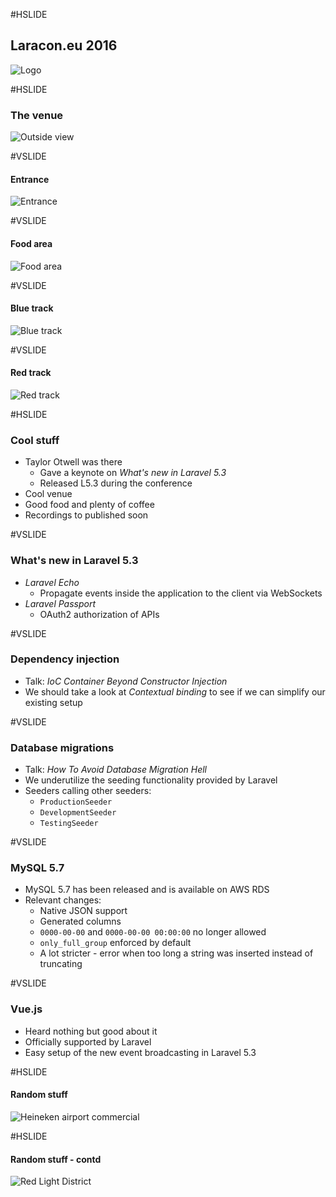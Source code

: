 #HSLIDE

## Laracon.eu 2016

![Logo](images/laraconeu_2016.jpg)

#HSLIDE

### The venue

![Outside view](images/venue_outside.jpg)

#VSLIDE

#### Entrance

![Entrance](images/venue_entrance.jpg)


#VSLIDE

#### Food area

![Food area](images/venue_food.jpg)


#VSLIDE

#### Blue track

![Blue track](images/venue_blue.jpg)


#VSLIDE

#### Red track

![Red track](images/venue_red.jpg)



#HSLIDE

### Cool stuff

 * Taylor Otwell was there
   * Gave a keynote on _What's new in Laravel 5.3_
   * Released L5.3 during the conference <!-- .element: class="fragment" -->
 * Cool venue <!-- .element: class="fragment" -->
 * Good food and plenty of coffee <!-- .element: class="fragment" -->
 * Recordings to published soon <!-- .element: class="fragment" -->

#VSLIDE

### What's new in Laravel 5.3
 * _Laravel Echo_
   * Propagate events inside the application to the client via WebSockets
 * _Laravel Passport_
   * OAuth2 authorization of APIs

#VSLIDE

### Dependency injection

 * Talk: _IoC Container Beyond Constructor Injection_
 * We should take a look at _Contextual binding_ to see if we can simplify our existing setup

#VSLIDE

### Database migrations

 * Talk: _How To Avoid Database Migration Hell_
 * We underutilize the seeding functionality provided by Laravel
 * Seeders calling other seeders: <!-- .element: class="fragment" -->
   * `ProductionSeeder`
   * `DevelopmentSeeder`
   * `TestingSeeder`

#VSLIDE

### MySQL 5.7

 * MySQL 5.7 has been released and is available on AWS RDS
 * Relevant changes: <!-- .element: class="fragment" -->
   * Native JSON support
   * Generated columns
   * `0000-00-00` and `0000-00-00 00:00:00` no longer allowed
   * `only_full_group` enforced by default
   * A lot stricter - error when too long a string was inserted instead of truncating

#VSLIDE

### Vue.js

 * Heard nothing but good about it
 * Officially supported by Laravel
 * Easy setup of the new event broadcasting in Laravel 5.3


#HSLIDE

#### Random stuff

![Heineken airport commercial](images/random_airport.jpg)

#HSLIDE

#### Random stuff - contd

![Red Light District](images/random_redlight.jpg)












